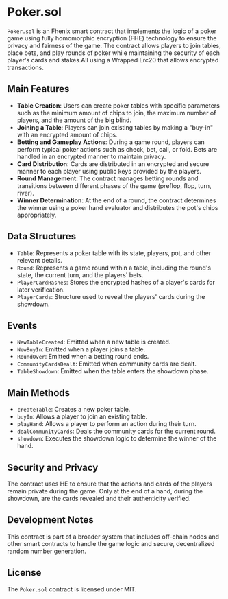 # Poker.sol

`Poker.sol` is an Fhenix smart contract that implements the logic of a poker game using fully homomorphic encryption (FHE) technology to ensure the privacy and fairness of the game. The contract allows players to join tables, place bets, and play rounds of poker while maintaining the security of each player's cards and stakes.All using a Wrapped Erc20 that allows encrypted transactions.

## Main Features

- **Table Creation**: Users can create poker tables with specific parameters such as the minimum amount of chips to join, the maximum number of players, and the amount of the big blind.
- **Joining a Table**: Players can join existing tables by making a "buy-in" with an encrypted amount of chips.
- **Betting and Gameplay Actions**: During a game round, players can perform typical poker actions such as check, bet, call, or fold. Bets are handled in an encrypted manner to maintain privacy.
- **Card Distribution**: Cards are distributed in an encrypted and secure manner to each player using public keys provided by the players.
- **Round Management**: The contract manages betting rounds and transitions between different phases of the game (preflop, flop, turn, river).
- **Winner Determination**: At the end of a round, the contract determines the winner using a poker hand evaluator and distributes the pot's chips appropriately.

## Data Structures

- `Table`: Represents a poker table with its state, players, pot, and other relevant details.
- `Round`: Represents a game round within a table, including the round's state, the current turn, and the players' bets.
- `PlayerCardHashes`: Stores the encrypted hashes of a player's cards for later verification.
- `PlayerCards`: Structure used to reveal the players' cards during the showdown.

## Events

- `NewTableCreated`: Emitted when a new table is created.
- `NewBuyIn`: Emitted when a player joins a table.
- `RoundOver`: Emitted when a betting round ends.
- `CommunityCardsDealt`: Emitted when community cards are dealt.
- `TableShowdown`: Emitted when the table enters the showdown phase.

## Main Methods

- `createTable`: Creates a new poker table.
- `buyIn`: Allows a player to join an existing table.
- `playHand`: Allows a player to perform an action during their turn.
- `dealCommunityCards`: Deals the community cards for the current round.
- `showdown`: Executes the showdown logic to determine the winner of the hand.

## Security and Privacy

The contract uses HE to ensure that the actions and cards of the players remain private during the game. Only at the end of a hand, during the showdown, are the cards revealed and their authenticity verified.

## Development Notes

This contract is part of a broader system that includes off-chain nodes and other smart contracts to handle the game logic and secure, decentralized random number generation.

## License

The `Poker.sol` contract is licensed under MIT.

